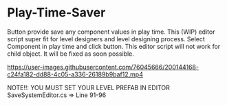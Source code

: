# Play-Time-Saver
Button provide save any component values in play time. This (WIP) editor script super fit for level designers and level designing process. Select Component in play time and click button. This editor script will not work for child object. It will be fixed as soon possible. 



https://user-images.githubusercontent.com/76045666/200144168-c24fa182-dd88-4c05-a336-26189b9baf12.mp4




NOTE!!: YOU MUST SET YOUR LEVEL PREFAB  IN  EDITOR SaveSystemEditor.cs =>  Line 91-96 
